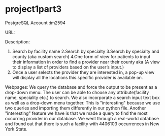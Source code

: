 # project1part3

PostgreSQL Account :im2594

URL:

Description:
1. Search by facility name
2.Search by specialty
3.Search by specialty and county (aka custom search)
4.One form of view for patients to input their information in order to find a provider near their county aka (A view to display a list of providers based on the user’s input.)
5. Once a user selects the provider they are interested in, a pop-up view will display all the locations this specific provider is available on.

Webpages: 
We query the database and force the output to be present as a drop-down menu. The user can be able to choose any attribute(facility name, speciality etc.) to search. We also incorporate
a search input text box as well as a drop-down menu together. This is "interesting" because we use two queries and importing them differently in our python file. Another "interesting" feature we have is that we made a query to find the most occurring provider in our database. We went through a real-world database and found out that there is such a facility with 4406103 occurrences in New York State.
